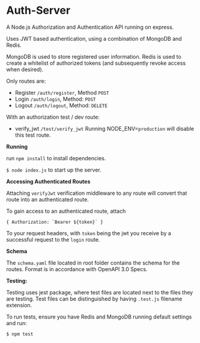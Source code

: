 # Auth-Server

A Node.js Authorization and Authentication API running on express.

Uses JWT based authentication, using a combination of MongoDB and Redis.

MongoDB is used to store registered user information.
Redis is used to create a whitelist of authorized tokens (and subsequently revoke access when desired).

Only routes are: 
 - Register `/auth/register`, Method `POST`
 - Login `/auth/login`, Method: `POST`
 - Logout `/auth/logout`, Method: `DELETE`

With an authorization test / dev route:
  - verify_jwt `/test/verify_jwt`
Running NODE_ENV=`production` will disable this test route.

**Running**

run `npm install` to install dependencies.

`$ node index.js` to start up the server.

**Accessing Authenticated Routes**

Attaching `verifyJwt` verification middleware to any route will convert that route into an authenticated route.

To gain access to an authenticated route, attach
```
{ Authorization: `Bearer ${token}` }
```
To your request headers, with `token` being the jwt you receive by a successful request to the `login` route.

**Schema**

The `schema.yaml` file located in root folder contains the schema for the routes. Format is in accordance with OpenAPI 3.0 Specs.

**Testing:**

Testing uses jest package, where test files are located next to the files they are testing.
Test files can be distinguished by having `.test.js` filename extension. 

To run tests, ensure you have Redis and MongoDB running default settings and run:

`$ npm test`
